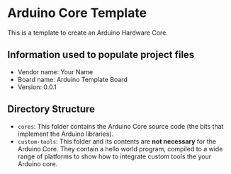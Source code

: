 # Arduino Core Template

This is a template to create an Arduino Hardware Core.

## Information used to populate project files

- Vendor name: Your Name
- Board name: Arduino Template Board
- Version: 0.0.1


## Directory Structure

- `cores`: This folder contains the Arduino Core source code (the bits that
  implement the Arduino libraries).
- `custom-tools`: This folder and its contents are **not necessary** for the
  Arduino Core. They contain a hello world program, compiled to a wide range
  of platforms to show how to integrate custom tools the your Arduino core.
